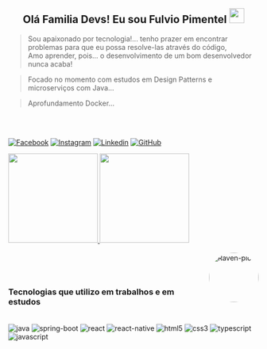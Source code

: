 <h2 align="center">Olá Familia Devs! Eu sou Fulvio Pimentel
<img height="30" src="https://c.tenor.com/2Wu29iaHSYYAAAAi/coffee-lover-hot-coffee.gif">
</h2>

  
 > Sou apaixonado por tecnologia!...  tenho prazer em encontrar problemas para que eu possa resolve-las através do código,<br/> Amo aprender, pois... o desenvolvimento de um bom desenvolvedor nunca acaba!

> Focado no momento com estudos em Design Patterns e microserviços com Java...

> Aprofundamento Docker...

<br/><br/>

[![Facebook](https://img.shields.io/badge/Facebook-1877F2?style=for-the-badge&logo=facebook&logoColor=white)](https://www.facebook.com/fulvio.francapimentel)
[![Instagram](https://img.shields.io/badge/Instagram-E4405F?style=for-the-badge&logo=instagram&logoColor=white)](https://www.instagram.com/fulviofp)
[![Linkedin](https://img.shields.io/badge/LinkedIn-0077B5?style=for-the-badge&logo=linkedin&logoColor=white)](https://www.linkedin.com/in/fulvio-pimentel-bb3aa868)
[![GitHub](	https://img.shields.io/badge/GitHub-100000?style=for-the-badge&logo=github&logoColor=white)](https://github.com/FulvioFPimentel)

 <a href="https://github.com/FulvioFPimentel">
  <img height="180em" src="https://github-readme-stats.vercel.app/api?username=FulvioFPimentel&show_icons=true&theme=dracula&include_all_commits=true&count_private=true"/>
  <img height="180em" src="https://github-readme-stats.vercel.app/api/top-langs/?username=FulvioFPimentel&layout=compact&langs_count=7&theme=dracula"/><br/>
  <a/>

  <div style="display: inline_block"><br>
  <img align="right" alt="Raven-pic" height="100" style="border-radius:50px;" src="https://user-images.githubusercontent.com/70281214/155527029-1582b03b-7fdb-4044-b966-c677c12fab5f.png">
</div>

  ##
  
  <br/>
  
### Tecnologias que utilizo em trabalhos e em estudos

<div style="display: inline_block"><br/>
  <img align="center" alt="java" src="https://img.shields.io/badge/Java-ED8B00?style=for-the-badge&logo=java&logoColor=white">
  <img align="center" alt="spring-boot" src="https://img.shields.io/badge/Spring-6DB33F?style=for-the-badge&logo=spring&logoColor=white">
  <img align="center" alt="react" src="https://img.shields.io/badge/React-20232A?style=for-the-badge&logo=react&logoColor=61DAFB">
  <img align="center" alt="react-native" src="https://img.shields.io/badge/React_Native-20232A?style=for-the-badge&logo=react&logoColor=61DAFB">
  <img align="center" alt="html5" src="https://img.shields.io/badge/HTML5-E34F26?style=for-the-badge&logo=html5&logoColor=white">
  <img align="center" alt="css3" src="https://img.shields.io/badge/CSS3-1572B6?style=for-the-badge&logo=css3&logoColor=white">
  <img align="center" alt="typescript" src="https://img.shields.io/badge/TypeScript-007ACC?style=for-the-badge&logo=typescript&logoColor=white">
  <img align="center" alt="javascript" src="https://img.shields.io/badge/JavaScript-F7DF1E?style=for-the-badge&logo=javascript&logoColor=black">
 </div><br/>

<br/>

